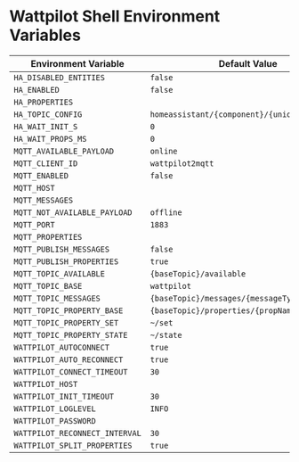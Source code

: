 # Wattpilot Shell Environment Variables

| Environment Variable | Default Value |
|----------------------|---------------|
| `HA_DISABLED_ENTITIES` | `false` |
| `HA_ENABLED` | `false` |
| `HA_PROPERTIES` |  |
| `HA_TOPIC_CONFIG` | `homeassistant/{component}/{uniqueId}/config` |
| `HA_WAIT_INIT_S` | `0` |
| `HA_WAIT_PROPS_MS` | `0` |
| `MQTT_AVAILABLE_PAYLOAD` | `online` |
| `MQTT_CLIENT_ID` | `wattpilot2mqtt` |
| `MQTT_ENABLED` | `false` |
| `MQTT_HOST` |  |
| `MQTT_MESSAGES` |  |
| `MQTT_NOT_AVAILABLE_PAYLOAD` | `offline` |
| `MQTT_PORT` | `1883` |
| `MQTT_PROPERTIES` |  |
| `MQTT_PUBLISH_MESSAGES` | `false` |
| `MQTT_PUBLISH_PROPERTIES` | `true` |
| `MQTT_TOPIC_AVAILABLE` | `{baseTopic}/available` |
| `MQTT_TOPIC_BASE` | `wattpilot` |
| `MQTT_TOPIC_MESSAGES` | `{baseTopic}/messages/{messageType}` |
| `MQTT_TOPIC_PROPERTY_BASE` | `{baseTopic}/properties/{propName}` |
| `MQTT_TOPIC_PROPERTY_SET` | `~/set` |
| `MQTT_TOPIC_PROPERTY_STATE` | `~/state` |
| `WATTPILOT_AUTOCONNECT` | `true` |
| `WATTPILOT_AUTO_RECONNECT` | `true` |
| `WATTPILOT_CONNECT_TIMEOUT` | `30` |
| `WATTPILOT_HOST` |  |
| `WATTPILOT_INIT_TIMEOUT` | `30` |
| `WATTPILOT_LOGLEVEL` | `INFO` |
| `WATTPILOT_PASSWORD` |  |
| `WATTPILOT_RECONNECT_INTERVAL` | `30` |
| `WATTPILOT_SPLIT_PROPERTIES` | `true` |
